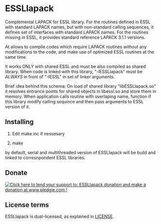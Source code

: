ESSLlapack
==========

Complemental LAPACK for ESSL library.
For the routines defined in ESSL with standard LAPACK names, but with non-standard
calling sequences, it defines set of interfaces with standard LAPACK names.
For the routines missing in ESSL, it provides standard reference LAPACK 3.1.1 versions.

At allows to compile codes which require LAPACK routines without any modifications to the code,
and make use of optimized ESSL routines at the same time.

It works ONLY with shared ESSL and must be also compiled as shared library.
When code is linked with this library, "-lESSLlapack" must be *ALWAYS* in front of "-lESSL"
in set of linker arguments.

Brief idea behind this schema:
On load of shared library "libESSLlapack.so" it resolves entrance points for shared objects 
in libessl.so and store them in memory. When application calls routine with overlaping name, 
function if this library modify calling sequince and then pass arguments to ESSL version of it.

Installing
----------
1) Edit make.inc if nessesary

2) make

by default, serial and multithreaded version of ESSLlapack will be build and linked to corresnpondent ESSL libraries.

Donate
------
<a href='http://www.pledgie.com/campaigns/19516'><img alt='Click here to lend your support to: ESSLlapack donation and make a donation at www.pledgie.com !' src='http://www.pledgie.com/campaigns/19516.png?skin_name=chrome' border='0' /></a>

License terms
-------------
ESSLlapack is dual-licensed, as explained in [LICENSE](LICENSE).

